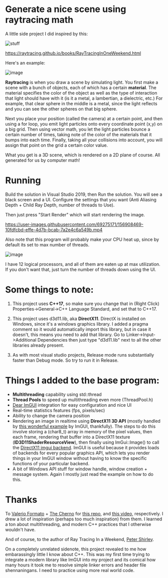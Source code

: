 # Generate a nice scene using raytracing math

A little side project I did inspired by this:

![stuff](https://images-na.ssl-images-amazon.com/images/I/414m4ETx0AL._SX342_SY445_QL70_ML2_.jpg)

https://raytracing.github.io/books/RayTracingInOneWeekend.html

 Here's an example:

![image](https://user-images.githubusercontent.com/69275171/156908085-4ffbeebf-ffff-44de-84fe-42eab716bdc3.png)

**Raytracing** is when you draw a scene by simulating light. You first make a scene with a bunch of objects, each of which has a certain **material**. The material specifies the color of the object as well as the type of interaction that light should have with it (is it a metal, a lambertian, a dielectric, etc.) For example, that clear sphere in the middle is a metal, since the light reflects and you can see the other spheres on that big sphere.

Next you place your position (called the camera) at a certain point, and then using a for loop, you emit light particles onto every coordinate point (x,y) on a big grid. Then using vector math, you let the light particles bounce a certain number of times, taking note of the color of the materials that it bumps into each time. Finally, taking all your collisions into account, you will assign that point on the grid a certain color value.

What you get is a 3D scene, which is rendered on a 2D plane of course. All generated for us by computer math!

# Running

Build the solution in Visual Studio 2019, then Run the solution. You will see a black screen and a UI. Configure the settings that you want (Anti Aliasing Depth + Child Ray Depth, number of threads to Use). 

Then just press "Start Render" which will start rendering the image.

https://user-images.githubusercontent.com/69275171/156908469-10fdfcbd-effe-4d7b-bcab-7a2e4c6a549b.mp4

Also note that this program will probably make your CPU heat up, since by default its set to max number of threads. 

![image](https://user-images.githubusercontent.com/69275171/156908519-4398e2d4-d397-4567-8e5f-51d15f8d9b54.png)

I have 12 logical processors, and all of them are eaten up at max utilization. If you don't want that, just turn the number of threads down using the UI.

# Some things to note:

1. This project uses **C++17**, so make sure you change that in (Right Click) Properties->General->C++ Language Standard, and set that to C++17.

2. This project uses d3d11.lib, aka **DirectX11**. DirectX is installed on Windows, since it's a windows graphics library. I added a pragma comment so it would automatically import this library, but in case it doesn't, this means you need to add that library. Go to Linker->Input->Additional Dependencies then just type "d3d11.lib" next to all the other libraries already present.

3. As with most visual studio projects, Release mode runs substantially faster than Debug mode. So try to run it in Release.

# Things I added to the base program:

- **Multithreading** capability using std::thread
- **Thread Pools** to speed up multithreading even more (ThreadPool.h)
- [Dear ImGUI](https://github.com/ocornut/imgui) integration for easy configuration and nice UI
- Real-time statistics features (fps, pixels/sec)
- Ability to change the camera position
- Rendering an image in realtime using **DirectX11 3D API** (mostly handled by [this wonderful example](https://github.com/ocornut/imgui/wiki/Image-Loading-and-Displaying-Examples#about-imtextureid) by ImGUI, thankfully). The steps to do this involve storing a (char8_t) array in memory of the pixel values, then each frame, rendering that buffer into a DirectX11 texture (**ID3D11ShaderResourceView**), then finally using ImGui::Image() to call the [DirectX11 imgui backend](https://github.com/ocornut/imgui/blob/master/backends/imgui_impl_dx11.cpp). ImGUI is useful because it provides loads of backends for every popular graphics API, which lets you render things in your ImGUI window without having to know the specific functions of your particular backend.
- A bit of Windows API stuff for window handle, window creation + message system. Again I mostly just read the example on how to do this.

# Thanks 

To [Valerio Formato](https://github.com/valerioformato) + [The Cherno](https://www.youtube.com/channel/UCQ-W1KE9EYfdxhL6S4twUNw) for [this repo](https://github.com/valerioformato/RTIAW), and [this video](https://www.youtube.com/watch?v=mOSirVeP5lo), respectively. I drew a lot of inspiration (perhaps too much inspiration) from them. I learned a ton about multithreading, and modern C++ practices that I otherwise wouldn't have.

And of course, to the author of Ray Tracing In a Weekend, [Peter Shirley](https://github.com/petershirley).

On a completely unrelated sidenote, this project revealed to me how embarassingly little I know about C++. This was my first time trying to integrate a modern library like ImGUI into my project and its comical how many hours it took me to resolve simple linker errors and header file shennaningans. I need to practice using more real world code.
